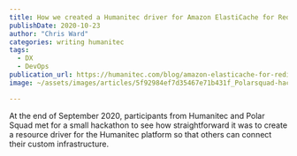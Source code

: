 ```yaml
---
title: How we created a Humanitec driver for Amazon ElastiCache for Redis - A hackathon with Polar Squad
publishDate: 2020-10-23
author: "Chris Ward"
categories: writing humanitec
tags: 
  - DX
  - DevOps
publication_url: https://humanitec.com/blog/amazon-elasticache-for-redis-polarsquad-hackathon
image: ~/assets/images/articles/5f92984ef7d35467e71b431f_Polarsquad-hackathon.png

---
```


At the end of September 2020, participants from Humanitec and Polar Squad met for a small hackathon to see how straightforward it was to create a resource driver for the Humanitec platform so that others can connect their custom infrastructure.